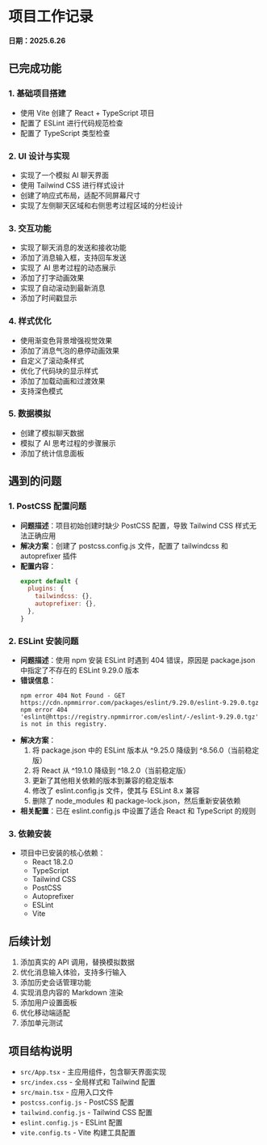 # 项目工作记录
**日期：2025.6.26**

## 已完成功能

### 1. 基础项目搭建
- 使用 Vite 创建了 React + TypeScript 项目
- 配置了 ESLint 进行代码规范检查
- 配置了 TypeScript 类型检查

### 2. UI 设计与实现
- 实现了一个模拟 AI 聊天界面
- 使用 Tailwind CSS 进行样式设计
- 创建了响应式布局，适配不同屏幕尺寸
- 实现了左侧聊天区域和右侧思考过程区域的分栏设计

### 3. 交互功能
- 实现了聊天消息的发送和接收功能
- 添加了消息输入框，支持回车发送
- 实现了 AI 思考过程的动态展示
- 添加了打字动画效果
- 实现了自动滚动到最新消息
- 添加了时间戳显示

### 4. 样式优化
- 使用渐变色背景增强视觉效果
- 添加了消息气泡的悬停动画效果
- 自定义了滚动条样式
- 优化了代码块的显示样式
- 添加了加载动画和过渡效果
- 支持深色模式

### 5. 数据模拟
- 创建了模拟聊天数据
- 模拟了 AI 思考过程的步骤展示
- 添加了统计信息面板

## 遇到的问题

### 1. PostCSS 配置问题
- **问题描述**：项目初始创建时缺少 PostCSS 配置，导致 Tailwind CSS 样式无法正确应用
- **解决方案**：创建了 postcss.config.js 文件，配置了 tailwindcss 和 autoprefixer 插件
- **配置内容**：
  ```js
  export default {
    plugins: {
      tailwindcss: {},
      autoprefixer: {},
    },
  } 
  ```

### 2. ESLint 安装问题
- **问题描述**：使用 npm 安装 ESLint 时遇到 404 错误，原因是 package.json 中指定了不存在的 ESLint 9.29.0 版本
- **错误信息**：
  ```
  npm error 404 Not Found - GET https://cdn.npmmirror.com/packages/eslint/9.29.0/eslint-9.29.0.tgz
  npm error 404 'eslint@https://registry.npmmirror.com/eslint/-/eslint-9.29.0.tgz' is not in this registry.
  ```
- **解决方案**：
  1. 将 package.json 中的 ESLint 版本从 ^9.25.0 降级到 ^8.56.0（当前稳定版）
  2. 将 React 从 ^19.1.0 降级到 ^18.2.0（当前稳定版）
  3. 更新了其他相关依赖的版本到兼容的稳定版本
  4. 修改了 eslint.config.js 文件，使其与 ESLint 8.x 兼容
  5. 删除了 node_modules 和 package-lock.json，然后重新安装依赖
- **相关配置**：已在 eslint.config.js 中设置了适合 React 和 TypeScript 的规则

### 3. 依赖安装
- 项目中已安装的核心依赖：
  - React 18.2.0
  - TypeScript
  - Tailwind CSS
  - PostCSS
  - Autoprefixer
  - ESLint
  - Vite

## 后续计划

1. 添加真实的 API 调用，替换模拟数据
2. 优化消息输入体验，支持多行输入
3. 添加历史会话管理功能
4. 实现消息内容的 Markdown 渲染
5. 添加用户设置面板
6. 优化移动端适配
7. 添加单元测试

## 项目结构说明

- `src/App.tsx` - 主应用组件，包含聊天界面实现
- `src/index.css` - 全局样式和 Tailwind 配置
- `src/main.tsx` - 应用入口文件
- `postcss.config.js` - PostCSS 配置
- `tailwind.config.js` - Tailwind CSS 配置
- `eslint.config.js` - ESLint 配置
- `vite.config.ts` - Vite 构建工具配置 